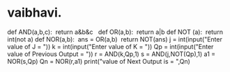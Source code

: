 # vaibhavi.

def AND(a,b,c): 
 return a&b&c
 
def OR(a,b): 
 return a|b
def NOT (a):
 return int(not a)
def NOR(a,b): 
 ans = OR(a,b)
 return NOT(ans)
j = int(input("Enter value of J = "))
k = int(input("Enter value of K = "))
Qp = int(input("Enter value of Previous Output = "))
r = AND(k,Qp,1)
s = AND(j,NOT(Qp),1)
a1 = NOR(s,Qp)
Qn = NOR(r,a1)
print("value of Next Output is = ",Qn)
